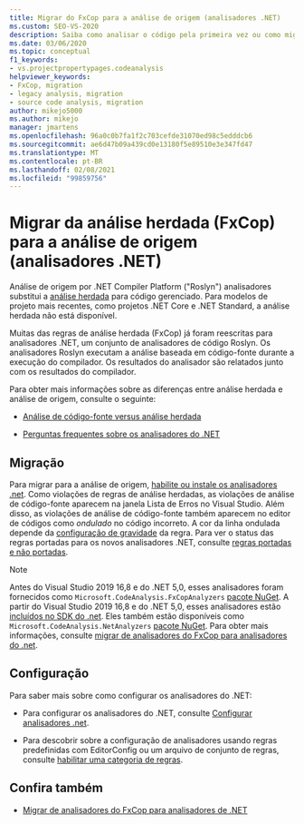 ```yaml
---
title: Migrar do FxCop para a análise de origem (analisadores .NET)
ms.custom: SEO-VS-2020
description: Saiba como analisar o código pela primeira vez ou como migrar do FxCop (análise binária) para a nova maneira de analisar o código gerenciado usando a análise de origem (analisadores .NET).
ms.date: 03/06/2020
ms.topic: conceptual
f1_keywords:
- vs.projectpropertypages.codeanalysis
helpviewer_keywords:
- FxCop, migration
- legacy analysis, migration
- source code analysis, migration
author: mikejo5000
ms.author: mikejo
manager: jmartens
ms.openlocfilehash: 96a0c0b7fa1f2c703cefde31070ed98c5edddcb6
ms.sourcegitcommit: ae6d47b09a439cd0e13180f5e89510e3e347fd47
ms.translationtype: MT
ms.contentlocale: pt-BR
ms.lasthandoff: 02/08/2021
ms.locfileid: "99859756"
---
```

# <a name="migrate-from-legacy-analysis-fxcop-to-source-analysis-net-analyzers"></a>Migrar da análise herdada (FxCop) para a análise de origem (analisadores .NET)

Análise de origem por .NET Compiler Platform ("Roslyn") analisadores substitui a [análise herdada](../code-quality/code-analysis-for-managed-code-overview.md) para código gerenciado. Para modelos de projeto mais recentes, como projetos .NET Core e .NET Standard, a análise herdada não está disponível.

Muitas das regras de análise herdada (FxCop) já foram reescritas para analisadores .NET, um conjunto de analisadores de código Roslyn. Os analisadores Roslyn executam a análise baseada em código-fonte durante a execução do compilador. Os resultados do analisador são relatados junto com os resultados do compilador.

Para obter mais informações sobre as diferenças entre análise herdada e análise de origem, consulte o seguinte:

- [Análise de código-fonte versus análise herdada](../code-quality/net-analyzers-faq.md#whats-the-difference-between-legacy-fxcop-and-net-analyzers)

- [Perguntas frequentes sobre os analisadores do .NET](../code-quality/net-analyzers-faq.md)

## <a name="migration"></a>Migração

Para migrar para a análise de origem, [habilite ou instale os analisadores .net](install-net-analyzers.md). Como violações de regras de análise herdadas, as violações de análise de código-fonte aparecem na janela Lista de Erros no Visual Studio. Além disso, as violações de análise de código-fonte também aparecem no editor de códigos como *ondulado* no código incorreto. A cor da linha ondulada depende da [configuração de gravidade](../code-quality/use-roslyn-analyzers.md#configure-severity-levels) da regra. Para ver o status das regras portadas para os novos analisadores .NET, consulte [regras portadas e não portadas](../code-quality/fxcop-rule-port-status.md).

> [!NOTE]
> Antes do Visual Studio 2019 16,8 e do .NET 5,0, esses analisadores foram fornecidos como `Microsoft.CodeAnalysis.FxCopAnalyzers` [pacote NuGet](https://www.nuget.org/packages/Microsoft.CodeAnalysis.FxCopAnalyzers). A partir do Visual Studio 2019 16,8 e do .NET 5,0, esses analisadores estão [incluídos no SDK do .net](/dotnet/fundamentals/code-analysis/overview). Eles também estão disponíveis como `Microsoft.CodeAnalysis.NetAnalyzers` [pacote NuGet](https://www.nuget.org/packages/Microsoft.CodeAnalysis.NetAnalyzers). Para obter mais informações, consulte [migrar de analisadores do FxCop para analisadores do .net](migrate-from-fxcop-analyzers-to-net-analyzers.md).

## <a name="configuration"></a>Configuração

Para saber mais sobre como configurar os analisadores do .NET:

- Para configurar os analisadores do .NET, consulte [Configurar analisadores .net](/dotnet/fundamentals/code-analysis/code-quality-rule-options).

- Para descobrir sobre a configuração de analisadores usando regras predefinidas com EditorConfig ou um arquivo de conjunto de regras, consulte [habilitar uma categoria de regras](/dotnet/fundamentals/code-analysis/code-quality-rule-options).

## <a name="see-also"></a>Confira também

- [Migrar de analisadores do FxCop para analisadores de .NET](migrate-from-fxcop-analyzers-to-net-analyzers.md)

